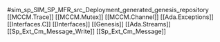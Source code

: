 #sim_sp_SIM_SP_MFR_src_Deployment_generated_genesis_repository
[[MCCM.Trace]]
[[MCCM.Mutex]]
[[MCCM.Channel]]
[[Ada.Exceptions]]
[[Interfaces.C]]
[[Interfaces]]
[[Genesis]]
[[Ada.Streams]]
[[Sp_Ext_Cm_Message_Write]]
[[Sp_Ext_Cm_Message]]
